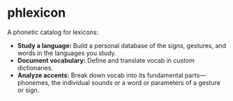 # phlexicon
A phonetic catalog for lexicons:
- **Study a language:** Build a personal database of the signs, gestures, and words in the languages you study.
- **Document vocabulary:** Define and translate vocab in custom dictionaries. 
- **Analyze accents:** Break down vocab into its fundamental parts—phonemes, the individual sounds or a word or parameters of a gesture or sign.